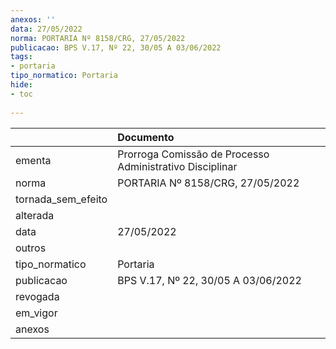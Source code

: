 ```yaml
---
anexos: ''
data: 27/05/2022
norma: PORTARIA Nº 8158/CRG, 27/05/2022
publicacao: BPS V.17, Nº 22, 30/05 A 03/06/2022
tags:
- portaria
tipo_normatico: Portaria
hide: 
- toc 
 
---
```


|                    | Documento                                                |
|:-------------------|:---------------------------------------------------------|
| ementa             | Prorroga Comissão de Processo Administrativo Disciplinar |
| norma              | PORTARIA Nº 8158/CRG, 27/05/2022                         |
| tornada_sem_efeito |                                                          |
| alterada           |                                                          |
| data               | 27/05/2022                                               |
| outros             |                                                          |
| tipo_normatico     | Portaria                                                 |
| publicacao         | BPS V.17, Nº 22, 30/05 A 03/06/2022                      |
| revogada           |                                                          |
| em_vigor           |                                                          |
| anexos             |                                                          |